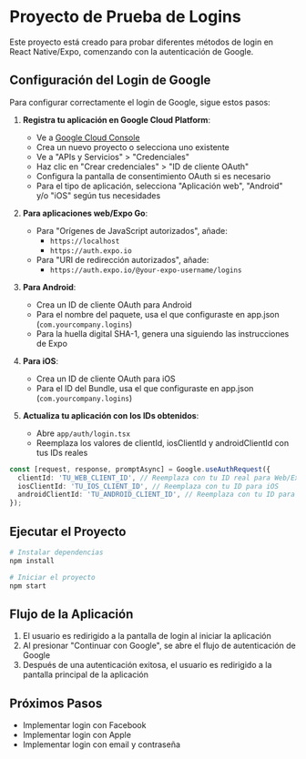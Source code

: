 # Proyecto de Prueba de Logins

Este proyecto está creado para probar diferentes métodos de login en React Native/Expo, comenzando con la autenticación de Google.

## Configuración del Login de Google

Para configurar correctamente el login de Google, sigue estos pasos:

1. **Registra tu aplicación en Google Cloud Platform**:
   - Ve a [Google Cloud Console](https://console.cloud.google.com/)
   - Crea un nuevo proyecto o selecciona uno existente
   - Ve a "APIs y Servicios" > "Credenciales"
   - Haz clic en "Crear credenciales" > "ID de cliente OAuth"
   - Configura la pantalla de consentimiento OAuth si es necesario
   - Para el tipo de aplicación, selecciona "Aplicación web", "Android" y/o "iOS" según tus necesidades

2. **Para aplicaciones web/Expo Go**:
   - Para "Orígenes de JavaScript autorizados", añade:
     - `https://localhost`
     - `https://auth.expo.io`
   - Para "URI de redirección autorizados", añade:
     - `https://auth.expo.io/@your-expo-username/logins`

3. **Para Android**:
   - Crea un ID de cliente OAuth para Android
   - Para el nombre del paquete, usa el que configuraste en app.json (`com.yourcompany.logins`)
   - Para la huella digital SHA-1, genera una siguiendo las instrucciones de Expo

4. **Para iOS**:
   - Crea un ID de cliente OAuth para iOS
   - Para el ID del Bundle, usa el que configuraste en app.json (`com.yourcompany.logins`)

5. **Actualiza tu aplicación con los IDs obtenidos**:
   - Abre `app/auth/login.tsx`
   - Reemplaza los valores de clientId, iosClientId y androidClientId con tus IDs reales

```typescript
const [request, response, promptAsync] = Google.useAuthRequest({
  clientId: 'TU_WEB_CLIENT_ID', // Reemplaza con tu ID real para Web/Expo
  iosClientId: 'TU_IOS_CLIENT_ID', // Reemplaza con tu ID para iOS
  androidClientId: 'TU_ANDROID_CLIENT_ID', // Reemplaza con tu ID para Android
});
```

## Ejecutar el Proyecto

```bash
# Instalar dependencias
npm install

# Iniciar el proyecto
npm start
```

## Flujo de la Aplicación

1. El usuario es redirigido a la pantalla de login al iniciar la aplicación
2. Al presionar "Continuar con Google", se abre el flujo de autenticación de Google
3. Después de una autenticación exitosa, el usuario es redirigido a la pantalla principal de la aplicación

## Próximos Pasos

- Implementar login con Facebook
- Implementar login con Apple
- Implementar login con email y contraseña
